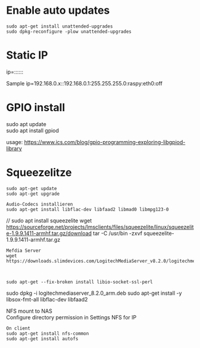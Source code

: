 # Enable auto updates
    sudo apt-get install unattended-upgrades
    sudo dpkg-reconfigure -plow unattended-upgrades
    
# Static IP
ip=<Raspi-IP>:<Netboot-Server>:<Gateway-IP>:<Subnetzmaske>:<Hostname>:<Netzwerkkarte>:<Autoconf>

Sample
ip=192.168.0.x::192.168.0.1:255.255.255.0:raspy:eth0:off
    
    
# GPIO install    
sudo apt update    
sudo apt install gpiod
    
usage: https://www.ics.com/blog/gpio-programming-exploring-libgpiod-library    
    
    
# Squeezelitze
    sudo apt-get update
    sudo apt-get upgrade
    
    Audio-Codecs installieren
    sudo apt-get install libflac-dev libfaad2 libmad0 libmpg123-0
    
    
 //  sudo apt install squeezelite
    wget https://sourceforge.net/projects/lmsclients/files/squeezelite/linux/squeezelite-1.9.9.1411-armhf.tar.gz/download
    tar -C /usr/bin -zxvf squeezelite-1.9.9.1411-armhf.tar.gz
    
    Mefdia Server
    wget https://downloads.slimdevices.com/LogitechMediaServer_v8.2.0/logitechmediaserver_8.2.0_arm.deb
    
    
    
    sudo apt-get --fix-broken install libio-socket-ssl-perl
sudo dpkg -i logitechmediaserver_8.2.0_arm.deb
sudo apt-get install -y libsox-fmt-all libflac-dev libfaad2
    
    
 NFS mount to NAS   
    Configure directory permission in Settings NFS for IP
    
    On client
    sudo apt-get install nfs-common
    sudo apt-get install autofs
    
    
    
    
